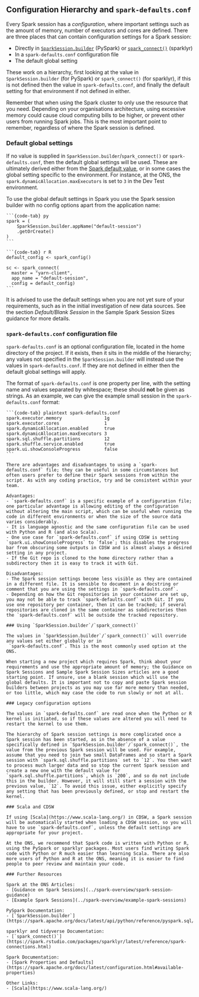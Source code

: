 ## Configuration Hierarchy and `spark-defaults.conf`

Every Spark session has a *configuration*, where important settings such as the amount of memory, number of executors and cores are defined. There are three places that can contain configuration settings for a Spark session:
- Directly in [`SparkSession.builder`](https://spark.apache.org/docs/latest/api/python/reference/pyspark.sql/api/pyspark.sql.SparkSession.html#pyspark.sql.SparkSession.builder) (PySpark) or [`spark_connect()`](https://spark.rstudio.com/packages/sparklyr/latest/reference/spark-connections.html) (sparklyr)
- In a `spark-defaults.conf` configuration file
- The default global setting

These work on a hierarchy, first looking at the value in `SparkSession.builder` (for PySpark) or `spark_connect()` (for sparklyr), if this is not defined then the value in `spark-defaults.conf`, and finally the default setting for that environment if not defined in either.

Remember that when using the Spark cluster to only use the resource that you need. Depending on your organisations architecture, using excessive memory could cause cloud computing bills to be higher, or prevent other users from running Spark jobs. This is the most important point to remember, regardless of where the Spark session is defined.

### Default global settings

If no value is supplied in `SparkSession.builder`/`spark_connect()` or `spark-defaults.conf`, then the default global settings will be used. These are ultimately derived either from the [Spark default value](https://spark.apache.org/docs/latest/configuration.html#available-properties), or in some cases the global setting specific to the environment. For instance, at the ONS, the `spark.dynamicAllocation.maxExecutors` is set to `3` in the Dev Test environment.

To use the global default settings in Spark you use the Spark session builder with no config options apart from the application name:

````{tabs}
```{code-tab} py
spark = (
    SparkSession.builder.appName("default-session")
    .getOrCreate()
)
```

```{code-tab} r R
default_config <- spark_config()

sc <- spark_connect(
  master = "yarn-client",
  app_name = "default-session",
  config = default_config)
```
````

It is advised to use the default settings when you are not yet sure of your requirements, such as in the initial investigation of new data sources. See the section *Default/Blank Session* in the Sample Spark Session Sizes guidance for more details.

### `spark-defaults.conf` configuration file

`spark-defaults.conf` is an optional configuration file, located in the home directory of the project. If it exists, then it sits in the middle of the hierarchy; any values not specified in the `SparkSession.builder` will instead use the values in `spark-defaults.conf`. If they are not defined in either then the default global settings will apply.

The format of `spark-defaults.conf` is one property per line, with the setting name and values separated by whitespace; these should **not** be given as strings. As an example, we can give the example small session in the `spark-defaults.conf` format:

````{tabs}
```{code-tab} plaintext spark-defaults.conf
spark.executor.memory                1g
spark.executor.cores                 1
spark.dynamicAllocation.enabled      true
spark.dynamicAllocation.maxExecutors 3
spark.sql.shuffle.partitions         12
spark.shuffle.service.enabled        true
spark.ui.showConsoleProgress         false
```

There are advantages and disadvantages to using a `spark-defaults.conf` file; they can be useful in some circumstances but often users prefer to define their Spark sessions from within the script. As with any coding practice, try and be consistent within your team.

Advantages:
- `spark-defaults.conf` is a specific example of a configuration file; one particular advantage is allowing editing of the configuration without altering the main script, which can be useful when running the code in different environments or when the size of the source data varies considerably.
- It is language agnostic and the same configuration file can be used with Python and R (and also Scala).
- One use case for `spark-defaults.conf` if using CDSW is setting `spark.ui.showConsoleProgress` to `false`; this disables the progress bar from obscuring some outputs in CDSW and is almost always a desired setting in any project.
- If the Git repo is cloned to the home directory rather than a subdirectory then it is easy to track it with Git.

Disadvantages:
- The Spark session settings become less visible as they are contained in a different file. It is sensible to document in a docstring or comment that you are using the settings in `spark-defaults.conf`.
- Depending on how the Git repositories in your container are set up, you may not be able to track `spark-defaults.conf` with Git. If you use one repository per container, then it can be tracked; if several repositories are cloned in the same container as subdirectories then the `spark-defaults.conf` will be outside the tracked repository.

### Using `SparkSession.builder`/`spark_connect()`

The values in `SparkSession.builder`/`spark_connect()` will override any values set either globally or in
 `spark-defaults.conf`. This is the most commonly used option at the ONS.
 
When starting a new project which requires Spark, think about your requirements and use the appropriate amount of memory; the Guidance on Spark Sessions and Sample Spark Session Sizes articles are a good starting point. If unsure, use a blank session which will use the global defaults. It is important not to copy and paste Spark session builders between projects as you may use far more memory than needed, or too little, which may case the code to run slowly or not at all.

### Legacy configuration options

The values in `spark-defaults.conf` are read once when the Python or R kernel is initiated, so if these values are altered you will need to restart the kernel to use them.

The hierarchy of Spark session settings is more complicated once a Spark session has been started, as in the absence of a value specifically defined in `SparkSession.builder`/`spark_connect()`, the value from the previous Spark session will be used. For example, assume that you need to join two small DataFrames and so start a Spark session with `spark.sql.shuffle.partitions` set to `12`. You then want to process much larger data and so stop the current Spark session and create a new one with the default value for `spark.sql.shuffle.partitions`, which is `200`, and so do not include this in the builder. However, it will still start a session with the previous value, `12`. To avoid this issue, either explicitly specify any setting that has been previously defined, or stop and restart the kernel.

### Scala and CDSW

If using [Scala](https://www.scala-lang.org/) in CDSW, a Spark session will be automatically started when loading a CDSW session, so you will have to use `spark-defaults.conf`, unless the default settings are appropriate for your project.

At the ONS, we recommend that Spark code is written with Python or R, using the PySpark or sparklyr packages. Most users find writing Spark code with Python or R much easier than learning Scala. There are also more users of Python and R at the ONS, meaning it is easier to find people to peer review and maintain your code.

### Further Resources

Spark at the ONS Articles:
- [Guidance on Spark Sessions](../spark-overview/spark-session-guidance)
- [Example Spark Sessions](../spark-overview/example-spark-sessions)

PySpark Documentation:
- [`SparkSession.builder`](https://spark.apache.org/docs/latest/api/python/reference/pyspark.sql/api/pyspark.sql.SparkSession.html#pyspark.sql.SparkSession.builder)

sparklyr and tidyverse Documentation:
- [`spark_connect()`](https://spark.rstudio.com/packages/sparklyr/latest/reference/spark-connections.html)

Spark Documentation:
- [Spark Properties and Defaults](https://spark.apache.org/docs/latest/configuration.html#available-properties)

Other Links:
- [Scala](https://www.scala-lang.org/)